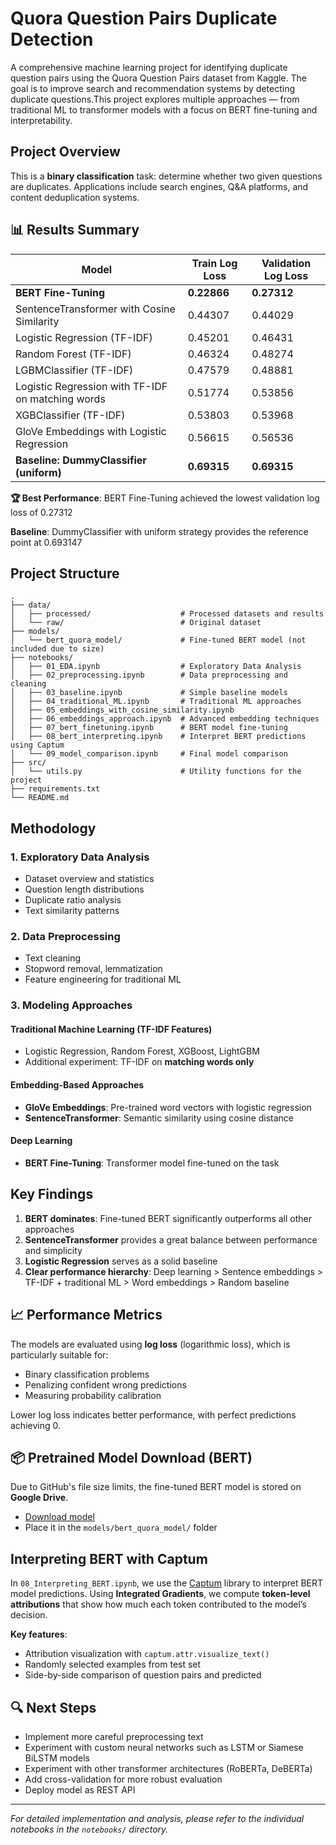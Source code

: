 # Quora Question Pairs Duplicate Detection

A comprehensive machine learning project for identifying duplicate question pairs using the Quora Question Pairs dataset from Kaggle. The goal is to improve search and recommendation systems by detecting duplicate questions.This project explores multiple approaches — from traditional ML to  transformer models with a focus on BERT fine-tuning and interpretability.

## Project Overview
This is a **binary classification** task: determine whether two given questions are duplicates. Applications include search engines, Q&A platforms, and content deduplication systems.

## 📊 Results Summary

| Model | Train Log Loss | Validation Log Loss |
|-------|----------------|-------------------|
| **BERT Fine-Tuning** | **0.22866** | **0.27312** |
| SentenceTransformer with Cosine Similarity | 0.44307 | 0.44029 |
| Logistic Regression (TF-IDF)| 0.45201 | 0.46431 |
| Random Forest (TF-IDF)| 0.46324 | 0.48274 |
| LGBMClassifier (TF-IDF)| 0.47579 | 0.48881 |
| Logistic Regression with TF-IDF on matching words | 0.51774 | 0.53856 |
| XGBClassifier (TF-IDF)| 0.53803 | 0.53968 |
| GloVe Embeddings with Logistic Regression | 0.56615 | 0.56536 |
| **Baseline: DummyClassifier (uniform)** | **0.69315** | **0.69315** |

**🏆 Best Performance**: BERT Fine-Tuning achieved the lowest validation log loss of 0.27312

**Baseline**: DummyClassifier with uniform strategy provides the reference point at 0.693147

## Project Structure

```
.
├── data/
│   ├── processed/                    # Processed datasets and results
│   └── raw/                          # Original dataset
├── models/
│   └── bert_quora_model/             # Fine-tuned BERT model (not included due to size)
├── notebooks/
│   ├── 01_EDA.ipynb                  # Exploratory Data Analysis
│   ├── 02_preprocessing.ipynb        # Data preprocessing and cleaning
│   ├── 03_baseline.ipynb             # Simple baseline models
│   ├── 04_traditional_ML.ipynb       # Traditional ML approaches
│   ├── 05_embeddings_with_cosine_similarity.ipynb
│   ├── 06_embeddings_approach.ipynb  # Advanced embedding techniques
│   ├── 07_bert_finetuning.ipynb      # BERT model fine-tuning
│   ├── 08_bert_interpreting.ipynb    # Interpret BERT predictions using Captum
│   └── 09_model_comparison.ipynb     # Final model comparison
├── src/
│   └── utils.py                      # Utility functions for the project
├── requirements.txt
└── README.md
```

## Methodology

### 1. Exploratory Data Analysis
- Dataset overview and statistics
- Question length distributions
- Duplicate ratio analysis
- Text similarity patterns

### 2. Data Preprocessing
- Text cleaning
- Stopword removal, lemmatization
- Feature engineering for traditional ML

### 3. Modeling Approaches

#### Traditional Machine Learning (TF-IDF Features)
- Logistic Regression, Random Forest, XGBoost, LightGBM
- Additional experiment: TF-IDF on **matching words only**

#### Embedding-Based Approaches
- **GloVe Embeddings**: Pre-trained word vectors with logistic regression
- **SentenceTransformer**: Semantic similarity using cosine distance

#### Deep Learning
- **BERT Fine-Tuning**: Transformer model fine-tuned on the task

## Key Findings

1. **BERT dominates**: Fine-tuned BERT significantly outperforms all other approaches
2. **SentenceTransformer** provides a great balance between performance and simplicity
3. **Logistic Regression** serves as a solid baseline
4. **Clear performance hierarchy**: Deep learning > Sentence embeddings > TF-IDF + traditional ML > Word embeddings > Random baseline

## 📈 Performance Metrics

The models are evaluated using **log loss** (logarithmic loss), which is particularly suitable for:
- Binary classification problems
- Penalizing confident wrong predictions
- Measuring probability calibration

Lower log loss indicates better performance, with perfect predictions achieving 0.

## 📦 Pretrained Model Download (BERT)

Due to GitHub's file size limits, the fine-tuned BERT model is stored on **Google Drive**.
- [Download model](https://drive.google.com/file/d/1LMdECszFOCzrs6AbSnBwS2lzwTwOG8Y9/view?usp=drive_link)
- Place it in the `models/bert_quora_model/` folder

## Interpreting BERT with Captum

In `08_Interpreting_BERT.ipynb`, we use the [Captum](https://captum.ai/) library to interpret BERT model predictions. Using **Integrated Gradients**, we compute **token-level attributions** that show how much each token contributed to the model’s decision.

**Key features**:
- Attribution visualization with `captum.attr.visualize_text()`
- Randomly selected examples from test set
- Side-by-side comparison of question pairs and predicted

## 🔍 Next Steps

- Implement more careful preprocessing text
- Experiment with custom neural networks such as LSTM or Siamese BiLSTM models
- Experiment with other transformer architectures (RoBERTa, DeBERTa)
- Add cross-validation for more robust evaluation
- Deploy model as REST API

---

*For detailed implementation and analysis, please refer to the individual notebooks in the `notebooks/` directory.*
